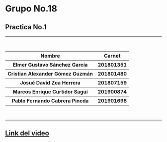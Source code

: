 # Grupo No.18
## Practica No.1

<hr>
<br>
<div>
    <table>
        <tr>
            <th>Nombre</th>
            <th>Carnet</th>
        </tr>
       <tr>
            <th>Elmer Gustavo Sánchez García</th>
            <th>201801351</th>
        </tr>
        <tr>
            <th>Cristian Alexander Gómez Guzmán</th>
            <th>201801480</th>
        </tr>
        <tr>
            <th>Josué David Zea Herrera</th>
            <th>201807159</th>
        </tr>
        <tr>
            <th>Marcos Enrique Curtidor Sagui</th>
            <th>201900874</th>
        </tr>
        <tr>
            <th>Pablo Fernando Cabrera Pineda</th>
            <th>201901698</th>
        </tr>
    </table>
</div>
<br>
<hr>

## **[Link del video](https://youtu.be/IfpixRjc3tQ)**
